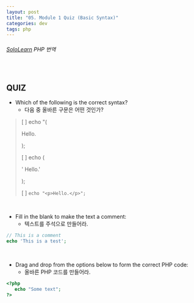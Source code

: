 ```yaml
---
layout: post
title: "05. Module 1 Quiz (Basic Syntax)"
categories: dev
tags: php
---
```


###### [SoloLearn](https://www.sololearn.com/) PHP 번역

<br>

## QUIZ

- Which of the following is the correct syntax?
  - 다음 중 올바른 구문은 어떤 것인가?

> [ ] echo "(<p>Hello.</p>);
>
> [ ] echo (<p>' Hello.'</p>);
>
> [ ] `echo "<p>Hello.</p>";`

<br>

- Fill in the blank to make the text a comment:
  - 텍스트를 주석으로 만들어라.

```php
// This is a comment
echo 'This is a test';
```

<br>

- Drag and drop from the options below to form the correct PHP code:
  - 올바른 PHP 코드를 만들어라.

```php
<?php
   echo "Some text";
?>
```

<br>